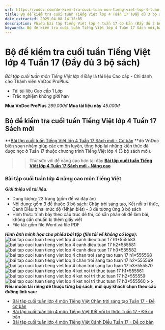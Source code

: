```yaml
---
url: https://vndoc.com/de-kiem-tra-cuoi-tuan-mon-tieng-viet-lop-4-tuan-17-158792
title: Bộ đề kiểm tra cuối tuần Tiếng Việt lớp 4 Tuần 17 (Đầy đủ 3 bộ sách) - Bài tập cuối tuần môn Tiếng Việt lớp 4 - VnDoc.com
date_extracted: 2025-04-08 14:15:05
description: Phiếu bài tập Tiếng Việt lớp 4 tuần 17 Cơ bản (Đầy đủ 3 bộ sách) được VnDoc sưu tầm, chọn lọc cho các em học sinh tham khảo, luyện tập.
keywords: Bộ đề kiểm tra cuối tuần Tiếng Việt lớp 4 Tuần 17 Sách mới,bài tập cuối tuần Tiếng Việt lớp 4 Tuần 17 Sách mới,phiếu bài tập tiếng việt lớp 4 tuần 17,bài tập cuối tuần tiếng việt lớp 4 tuần 17,Đề kiểm tra cuối tuần môn Tiếng Việt lớp 4 Tuần 17,Đề kiểm tra cuối tuần môn Tiếng Việt lớp 4,Bài tập cuối tuần môn Tiếng Việt lớp 4,ôn tập tiếng việt lớp 4,giải bài tập tiếng việt lớp 4,bài tập tiếng việt lớp 4,phiếu bài tập cuối tuần môn tiếng việt lớp 4
---
```


# Bộ đề kiểm tra cuối tuần Tiếng Việt lớp 4 Tuần 17 \(Đầy đủ 3 bộ sách\)
_Bài tập cuối tuần môn Tiếng Việt lớp 4_
Đây là tài liệu Cao cấp - Chỉ dành cho Thành viên VnDoc ProPlus.
  * Tải tài liệu Cao cấp 1 Lớp
  * Trắc nghiệm không giới hạn

**Mua VnDoc ProPlus** _269.000đ_ **Mua tài liệu này** _45.000đ_
## **Bộ đề kiểm tra cuối tuần Tiếng Việt lớp 4 Tuần 17 Sách mới**
**[Bài tập cuối tuần Tiếng Việt lớp 4 Tuần 17 Sách mới - Cơ bản](<https://vndoc.com/de-kiem-tra-cuoi-tuan-mon-tieng-viet-lop-4-tuan-17-158792>) **do VnDoc biên soạn nhằm giúp các em ôn luyện, tổng hợp lại những kiến thức đã được học ở Tuần 17 thuộc chương trình Tiếng Việt lớp 4 \(3 bộ  sách mới\).
>> Thử sức với đề nâng cao hơn tại đây **[Bài tập cuối tuần Tiếng Việt lớp 4 Tuần 17 Sách mới - Nâng cao](<https://vndoc.com/bo-de-kiem-tra-cuoi-tuan-tieng-viet-lop-4-tuan-17-nang-cao-day-du-3-bo-sach-312606>)**
### **Bài tập cuối tuần lớp 4 nâng cao môn Tiếng Việt**
 _**Giới thiệu về tài liệu:**_
  * Dung lượng: 23 trang \(gồm đề và đáp án\)
  * Nội dung: gồm 3 đề thuộc 3 bộ sách: Chân trời sáng tạo, Kết nối tri thức, Cánh Diều ở hai mức độ \(Nhận biết\) - 3 đề tương ứng 3 bộ sách
  * Hình thức: trình bày theo cấu trúc đề thi, có sẵn phần oli để làm bài, không cần chuẩn bị thêm giấy viết
  * File tải: gồm file Word và file PDF

_**Hình ảnh minh họa cho phiếu bài tập \(file tải về không có logo\):**_
![bai tap cuoi tuan tieng viet lop 4 canh dieu tuan 17 h1*555583](https://i.vdoc.vn/data/image/2023/12/25/bai-tap-cuoi-tuan-tieng-viet-lop-4-canh-dieu-tuan-17-h1.jpg)![bai tap cuoi tuan tieng viet lop 4 canh dieu tuan 17 h2*555581](https://i.vdoc.vn/data/image/2023/12/25/bai-tap-cuoi-tuan-tieng-viet-lop-4-canh-dieu-tuan-17-h2.jpg)![bai tap cuoi tuan tieng viet lop 4 canh dieu tuan 17 h3*555582](https://i.vdoc.vn/data/image/2023/12/25/bai-tap-cuoi-tuan-tieng-viet-lop-4-canh-dieu-tuan-17-h3.jpg)![bai tap cuoi tuan tieng viet lop 4 chan troi sang tao tuan 17 h1*555568](https://i.vdoc.vn/data/image/2023/12/25/bai-tap-cuoi-tuan-tieng-viet-lop-4-chan-troi-sang-tao-tuan-17-h1.jpg)![bai tap cuoi tuan tieng viet lop 4 chan troi sang tao tuan 17 h2*555569](https://i.vdoc.vn/data/image/2023/12/25/bai-tap-cuoi-tuan-tieng-viet-lop-4-chan-troi-sang-tao-tuan-17-h2.jpg)![bai tap cuoi tuan tieng viet lop 4 chan troi sang tao tuan 17 h3*555570](https://i.vdoc.vn/data/image/2023/12/25/bai-tap-cuoi-tuan-tieng-viet-lop-4-chan-troi-sang-tao-tuan-17-h3.jpg)![bai tap cuoi tuan tieng viet lop 4 ket noi tri thuc tuan 17 h1*555561](https://i.vdoc.vn/data/image/2023/12/25/bai-tap-cuoi-tuan-tieng-viet-lop-4-ket-noi-tri-thuc-tuan-17-h1.jpg)![bai tap cuoi tuan tieng viet lop 4 ket noi tri thuc tuan 17 h2*555559](https://i.vdoc.vn/data/image/2023/12/25/bai-tap-cuoi-tuan-tieng-viet-lop-4-ket-noi-tri-thuc-tuan-17-h2.jpg)![bai tap cuoi tuan tieng viet lop 4 ket noi tri thuc tuan 17 h3*555560](https://i.vdoc.vn/data/image/2023/12/25/bai-tap-cuoi-tuan-tieng-viet-lop-4-ket-noi-tri-thuc-tuan-17-h3.jpg)
**> > Nếu muốn tải riêng đề thuộc từng bộ sách, mời quý khách chọn theo các đường link sau:**
  * [Bài tập cuối tuần lớp 4 môn Tiếng Việt Chân trời sáng tạo Tuần 17 - Đề cơ bản](<https://vndoc.com/bai-tap-cuoi-tuan-tieng-viet-lop-4-chan-troi-sang-tao-tuan-17-312520>)
  * [Bài tập cuối tuần lớp 4 môn Tiếng Việt Kết nối tri thức Tuần 17 - Đề cơ bản](<https://vndoc.com/bai-tap-cuoi-tuan-tieng-viet-lop-4-ket-noi-tri-thuc-tuan-17-312519>)
  * [Bài tập cuối tuần lớp 4 môn Tiếng Việt Cánh Diều Tuần 17 - Đề cơ bản](<https://vndoc.com/bai-tap-cuoi-tuan-tieng-viet-lop-4-canh-dieu-tuan-17-312522>)

